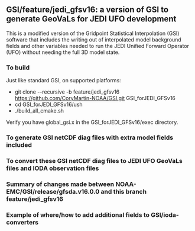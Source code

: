 ## GSI/feature/jedi_gfsv16: a version of GSI to generate GeoVaLs for JEDI UFO development

This is a modified version of the Gridpoint Statistical Interpolation (GSI) software that includes the writing out of interpolated model background fields and other variables needed to run the JEDI Unified Forward Operator (UFO) without needing the full 3D model state.

### To build
Just like standard GSI, on supported platforms:
- git clone --recursive -b feature/jedi_gfsv16 https://github.com/CoryMartin-NOAA/GSI.git GSI_forJEDI_GFSv16
- cd GSI_forJEDI_GFSv16/ush
- ./build_all_cmake.sh

Verify you have global_gsi.x in the GSI_forJEDI_GFSv16/exec directory.

### To generate GSI netCDF diag files with extra model fields included

### To convert these GSI netCDF diag files to JEDI UFO GeoVaLs files and IODA observation files

### Summary of changes made between NOAA-EMC/GSI/release/gfsda.v16.0.0 and this branch feature/jedi_gfsv16

### Example of where/how to add additional fields to GSI/ioda-converters
